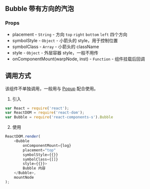 ## Bubble 带有方向的汽泡

### Props
+ placement - `String` - 方向 `top` `right` `bottom` `left` 四个方向
+ symbolStyle - `Object` - 小箭头的 style，用于控制位置
+ symbolClass - `Array` - 小箭头的 className
+ style - `Object` - 外层容器 style，一般不用传
+ onComponentMount(warpNode, inst) - `Function` - 组件挂载后回调

## 调用方式
该组件不单独调用，一般用与 [Popup](./docs.html) 配合使用。

1. 引入
```JavaScript
var React = require('react');
var ReactDOM = require('react-dom');
var Bubble = require('react-components-s').Bubble
```

2. 使用
```JavaScript
ReactDOM.render(
    <Bubble 
        onComponentMount={log}
        placement="top"
        symbolStyle={{}}
        symbolClass={[]}
        style={{}}>
        Bubble 内容
    </Bubble>,
    mountNode
);
```